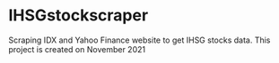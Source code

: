 # IHSGstockscraper
Scraping IDX and Yahoo Finance website to get IHSG stocks data. This project is created on November 2021
